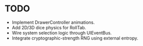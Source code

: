 # TODO

- Implement DrawerController animations.
- Add 2D/3D dice physics for RollTab.
- Wire system selection logic through UIEventBus.
- Integrate cryptographic-strength RNG using external entropy.
